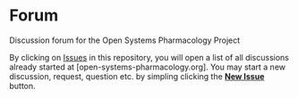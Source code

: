 # Forum
Discussion forum for the Open Systems Pharmacology Project

By clicking on [Issues](https://github.com/Open-Systems-Pharmacology/Forum/issues) in this repository, you will open a list of all discussions already started at [open-systems-pharmacology.org]. You may start a new discussion, request, question etc. by simpling clicking the **[New Issue](https://github.com/Open-Systems-Pharmacology/Forum/issues/new)** button.

